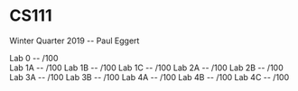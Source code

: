 # CS111
Winter Quarter 2019 -- Paul Eggert 

Lab 0 --   /100 \
Lab 1A --  /100
Lab 1B --  /100
Lab 1C --  /100
Lab 2A --  /100
Lab 2B --  /100
Lab 3A --  /100
Lab 3B --  /100
Lab 4A --  /100
Lab 4B --  /100
Lab 4C --  /100
